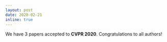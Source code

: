 ```yaml
---
layout: post
date: 2020-02-21
inline: true
---
```

We have 3 papers accepted to <strong>CVPR 2020</strong>. Congratulations to all authors!